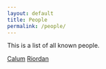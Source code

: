 ```yaml
---	
layout: default	
title: People	
permalink: /people/	
---
```


This is a list of all known people.

[Calum](people/calum.md)
[Riordan](people/riordan.md)
